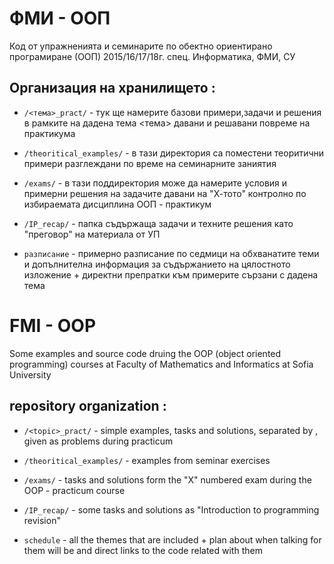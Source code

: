 # ФМИ - ООП

Код от упражненията и семинарите по обектно ориентирано програмиране (ООП) 2015/16/17/18г. спец. Информатика, ФМИ, СУ

                 
## Организация на хранилището :
   * `/<тема>_pract/` - тук ще намерите базови примери,задачи и решения в рамките на дадена тема <тема>
                        давани и решавани повреме на практикума
                      
   * `/theoritical_examples/` - в тази директория са поместени теоритични примери
                                разглеждани по време на семинарните заниятия
                         
   * `/exams/` - в тази поддиректория може да намерите условия и примерни решения на задачите давани
                 на  "Х-тото" контролно по избираемата дисциплина ООП - практикум
                     
   * `/IP_recap/` - папка съдържаща задачи и техните решения като "преговор" на материала от УП
   
   * `разписание` - примерно разписание по седмици на обхванатите теми и допълнителна информация
                   за съдържанието на цялостното изложение + директни препратки към примерите
                   сързани с дадена тема
                            
# FMI - OOP

Some examples and source code druing the OOP (object oriented programming) courses at
Faculty of Mathematics and Informatics at Sofia University
                         
## repository organization :
   * `/<topic>_pract/` - simple examples, tasks and solutions, separated by <topic>,
                         given as problems during practicum 
                     
   * `/theoritical_examples/` - examples from seminar exercises 
                         
   * `/exams/` - tasks and solutions form the "X" numbered exam during the OOP - practicum course
   
   * `/IP_recap/` - some tasks and solutions as "Introduction to programming revision"
                     
  * `schedule` - all the themes that are included + plan about when talking for them will be
                 and direct links to the code related with them
